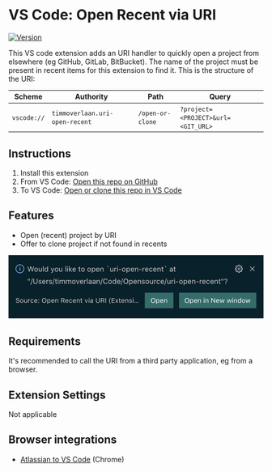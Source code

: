 # VS Code: Open Recent via URI

[![Version](https://img.shields.io/visual-studio-marketplace/v/timmoverlaan.uri-open-recent)](https://marketplace.visualstudio.com/items?itemName=timmoverlaan.uri-open-recent)

This VS code extension adds an URI handler to quickly open a project from elsewhere (eg GitHub, GitLab, BitBucket). The name of the project must be present in recent items for this extension to find it. This is the structure of the URI:

| Scheme      | Authority                      | Path             | Query                              |
|-------------|--------------------------------|------------------|------------------------------------|
| `vscode://` | `timmoverlaan.uri-open-recent` | `/open-or-clone` | `?project=<PROJECT>&url=<GIT_URL>` |

## Instructions

1. Install this extension
2. From VS Code: [Open this repo on GitHub](https://github.com/tverlaan/uri-open-recent)
3. To VS Code: [Open or clone this repo in VS Code](https://tverlaan.github.io/uri-open-recent.html)

## Features

  * Open (recent) project by URI
  * Offer to clone project if not found in recents

![Example open dialog](images/uri-open-recent-example.png)

## Requirements

It's recommended to call the URI from a third party application, eg from a browser.


## Extension Settings

Not applicable

## Browser integrations

  * [Atlassian to VS Code](https://github.com/tverlaan/atlas-to-vscode) (Chrome)
